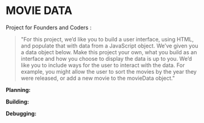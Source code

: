 # MOVIE DATA

Project for Founders and Coders :

> "For this project, we’d like you to build a user interface, using HTML, and populate that with data from a JavaScript object. We’ve given you a data object below.
> Make this project your own, what you build as an interface and how you choose to display the data is up to you.
> We’d like you to include ways for the user to interact with the data. For example, you might allow the user to sort the movies by the year they were released, or add a new movie to the movieData object."

**Planning:**

**Building:**

**Debugging:**
